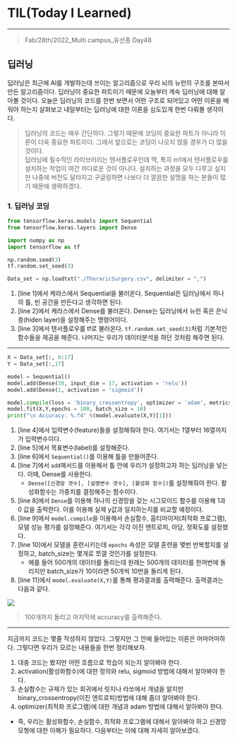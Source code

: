 # TIL(Today I Learned)

___

> Fab/28th/2022_Multi campus_유선종 Day48

## 딥러닝
딥러닝은 최근에 AI를 개발하는데 쓰이는 알고리즘으로 우리 뇌의 뉴런의 구조를 본따서 만든 알고리즘이다. 딥러닝이 중요한 파트이기 때문에 오늘부터 계속 딥러닝에 대해 알아볼 것이다. 오늘은 딥러닝의 코드를 한번 보면서 어떤 구조로 되어있고 어떤 이론을 배워야 하는지 살펴보고 내일부터는 딥러닝에 대한 이론을 심도있게 한번 다뤄볼 생각이다.
> 딥러닝의 코드는 매우 간단하다. 그렇기 때문에 코딩이 중요한 파트가 아니라 이론이 더욱 중요한 파트이다. 그래서 앞으로는 코딩이 나오지 않을 경우가 더 많을 것이다.   
> 딥러닝에 필수적인 라이브러리는 텐서플로우인데 맥, 특히 m1에서 텐서플로우를 설치하는 작업이 여간 까다로운 것이 아니다. 설치하는 과정을 모두 다루고 싶지만 나중에 버전도 달라지고 구글링하면 나보다 더 깔끔한 설명을 하는 분들이 많기 때문에 생략하겠다.

### 1. 딥러닝 코딩
```python
from tensorflow.keras.models import Sequential                                                              #line 1
from tensorflow.keras.layers import Dense                                                                   #line 2

import numpy as np
import tensorflow as tf                                                                                     #line 3

np.random.seed(3)
tf.random.set_seed(3)

Data_set = np.loadtxt("./ThoraricSurgery.csv", delimiter = ",")
```
1. [line 1]에서 케라스에서 Sequential을 불러온다. Sequential은 딥러닝에서 하나의 틀, 빈 공간을 만든다고 생각하면 된다.
2. [line 2]에서 케라스에서 Dense를 불러온다. Dense는 딥러닝에서 뉴런 혹은 은닉층(hiden layer)을 설정해주는 명령어이다.
3. [line 3]에서 텐서플로우를 tf로 불러온다. `tf.random.set_seed(3)`처럼 기본적인 함수들을 제공을 해준다. 나머지는 우리가 데이터분석을 하던 것처럼 해주면 된다.

___

```python
X = Data_set[:, 0:17]                                                                                       #line 4
Y = Data_set[:,17]                                                                                          #line 5

model = Sequential()                                                                                        #line 6
model.add(Dense(30, input_dim = 17, activation = 'relu'))                                                   #line 7
model.add(Dense(1, activation = 'sigmoid'))                                                                 #line 8

model.compile(loss = 'binary_crossentropy', optimizer = 'adam', metrics = ['accuracy'])                     #line 9
model.fit(X,Y,epochs = 100, batch_size = 10)                                                                #line 10
print("\n Accuracy: %.f4" %(model.evaluate(X,Y)[1]))                                                        #line 11
```
1. [line 4]에서 입력변수(feature)들을 설정해줘야 한다. 여기서는 1열부터 16열까지가 입력변수이다.
2. [line 5]에서 목표변수(label)를 설정해준다.
3. [line 6]에서 `Sequential()`를 이용해 틀을 만들어준다.
4. [line 7]에서 `add`매서드를 이용해서 틀 안에 우리가 설정하고자 하는 딥러닝을 넣는다. 이때, Dense를 사용한다.
    - `Dense([신경망 갯수], [설명변수 갯수], [활성화 함수])`를 설정해줘야 한다. 활성화함수는 가중치를 결정해주는 함수이다.
5. [line 8]에서 `Dense`를 이용해 하나의 신경망을 갖는 시그모이드 함수를 이용해 1과 0 값을 출력한다. 이를 이용해 실제 y값과 일치하는지를 비교할 예정이다.
6. [line 9]에서 `model.compile`을 이용해서 손실함수, 옵티마이저(최적화 프로그램), 모델 성능 평가를 설정해준다. 여기서는 각각 이진 엔트로피, 아담, 정확도를 설정했다.
7. [line 10]에서 모델을 훈련시키는데 `epochs` 속성은 모델 훈련을 몇번 반복할지를 설정하고, batch_size는 몇개로 쪼갤 것인가를 설정한다.
   - 예를 들어 500개의 데이터를 돌리는데 원래는 500개의 데이터를 한꺼번에 돌리지만 batch_size가 10이라면 50개씩 10번을 돌리게 된다.
8. [line 11]에서 `model.evaluate(X,Y)`를 통해 평과결과를 출력해준다. 출력결과는 다음과 같다.

<img src="https://user-images.githubusercontent.com/97590480/155992590-d871f20b-d6c8-4ef7-b08e-1b36b5407f0f.png">

> 100개까지 돌리고 마지막에 accuracy를 출력해준다.

___
지금까지 코드는 몇줄 작성하지 않았다. 그렇지만 그 안에 들어있는 이론은 어마어마하다. 그렇다면 우리가 모르는 내용들을 한번 정리해보자.
1. 대충 코드는 봤지만 어떤 흐름으로 학습이 되는지 알아봐야 한다.
2. activation(활성화함수)에 대한 정의와 relu, sigmoid 방법에 대해서 알아봐야 한다.
3. 손실함수는 규제가 있는 회귀에서 릿지나 라쏘에서 개념을 알지만 binary_crossentropy(이진 엔트로피)방법에 대해 좀더 알아봐야 한다.
4. optimizer(최적화 프로그램)에 대한 개념과 adam 방법에 대해서 알아봐야 한다.
- 즉, 우리는 활성화함수, 손실함수, 최적화 프로그램에 대해서 알아봐야 하고 신경망 모형에 대한 이해가 필요하다. 다음부터는 이에 대해 자세히 알아보겠다.